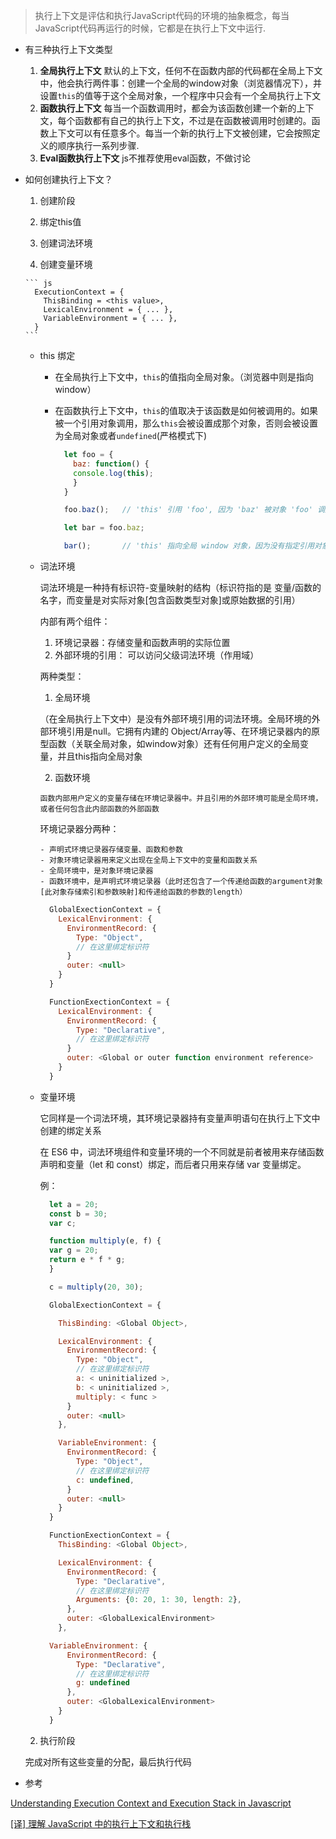 > 执行上下文是评估和执行JavaScript代码的环境的抽象概念，每当JavaScript代码再运行的时候，它都是在执行上下文中运行.

- 有三种执行上下文类型

  1. **全局执行上下文** 默认的上下文，任何不在函数内部的代码都在全局上下文中，他会执行两件事：创建一个全局的window对象（浏览器情况下），并设置`this`的值等于这个全局对象，一个程序中只会有一个全局执行上下文
  2. **函数执行上下文** 每当一个函数调用时，都会为该函数创建一个新的上下文，每个函数都有自己的执行上下文，不过是在函数被调用时创建的。函数上下文可以有任意多个。每当一个新的执行上下文被创建，它会按照定义的顺序执行一系列步骤.
  3. **Eval函数执行上下文** js不推荐使用eval函数，不做讨论

- 如何创建执行上下文？

  1. 创建阶段

    1. 绑定this值
    2. 创建词法环境
    3. 创建变量环境

      ``` js
        ExecutionContext = {
          ThisBinding = <this value>,
          LexicalEnvironment = { ... },
          VariableEnvironment = { ... },
        }
      ```

    - this 绑定

      - 在全局执行上下文中，`this`的值指向全局对象。（浏览器中则是指向window）
      - 在函数执行上下文中，`this`的值取决于该函数是如何被调用的。如果被一个引用对象调用，那么`this`会被设置成那个对象，否则会被设置为全局对象或者`undefined`(严格模式下)

        ``` js
          let foo = {
            baz: function() {
            console.log(this);
            }
          }

          foo.baz();   // 'this' 引用 'foo', 因为 'baz' 被对象 'foo' 调用

          let bar = foo.baz;

          bar();       // 'this' 指向全局 window 对象，因为没有指定引用对象
        ```

    - 词法环境

      词法环境是一种持有标识符-变量映射的结构（标识符指的是 变量/函数的名字，而变量是对实际对象[包含函数类型对象]或原始数据的引用）

      内部有两个组件：

        1. 环境记录器：存储变量和函数声明的实际位置
        2. 外部环境的引用： 可以访问父级词法环境（作用域）

      两种类型：

        1. 全局环境

        （在全局执行上下文中）是没有外部环境引用的词法环境。全局环境的外部环境引用是null。它拥有内建的 Object/Array等、在环境记录器内的原型函数（关联全局对象，如window对象）还有任何用户定义的全局变量，并且this指向全局对象

        2. 函数环境

          函数内部用户定义的变量存储在环境记录器中。并且引用的外部环境可能是全局环境，或者任何包含此内部函数的外部函数

        环境记录器分两种：

          - 声明式环境记录器存储变量、函数和参数
          - 对象环境记录器用来定义出现在全局上下文中的变量和函数关系
          - 全局环境中，是对象环境记录器
          - 函数环境中，是声明式环境记录器（此时还包含了一个传递给函数的argument对象[此对象存储索引和参数映射]和传递给函数的参数的length）

      ``` js
        GlobalExectionContext = {
          LexicalEnvironment: {
            EnvironmentRecord: {
              Type: "Object",
              // 在这里绑定标识符
            }
            outer: <null>
          }
        }

        FunctionExectionContext = {
          LexicalEnvironment: {
            EnvironmentRecord: {
              Type: "Declarative",
              // 在这里绑定标识符
            }
            outer: <Global or outer function environment reference>
          }
        }
      ```

    - 变量环境

      它同样是一个词法环境，其环境记录器持有变量声明语句在执行上下文中创建的绑定关系

      在 ES6 中，词法环境组件和变量环境的一个不同就是前者被用来存储函数声明和变量（let 和 const）绑定，而后者只用来存储 var 变量绑定。

      例：

      ``` js
        let a = 20;
        const b = 30;
        var c;

        function multiply(e, f) {
        var g = 20;
        return e * f * g;
        }

        c = multiply(20, 30);
      ```

      ``` js
        GlobalExectionContext = {

          ThisBinding: <Global Object>,

          LexicalEnvironment: {
            EnvironmentRecord: {
              Type: "Object",
              // 在这里绑定标识符
              a: < uninitialized >,
              b: < uninitialized >,
              multiply: < func >
            }
            outer: <null>
          },

          VariableEnvironment: {
            EnvironmentRecord: {
              Type: "Object",
              // 在这里绑定标识符
              c: undefined,
            }
            outer: <null>
          }
        }

        FunctionExectionContext = {
          ThisBinding: <Global Object>,

          LexicalEnvironment: {
            EnvironmentRecord: {
              Type: "Declarative",
              // 在这里绑定标识符
              Arguments: {0: 20, 1: 30, length: 2},
            },
            outer: <GlobalLexicalEnvironment>
          },

        VariableEnvironment: {
            EnvironmentRecord: {
              Type: "Declarative",
              // 在这里绑定标识符
              g: undefined
            },
            outer: <GlobalLexicalEnvironment>
          }
        }
      ```

  2. 执行阶段

    完成对所有这些变量的分配，最后执行代码

- 参考

[Understanding Execution Context and Execution Stack in Javascript](https://blog.bitsrc.io/understanding-execution-context-and-execution-stack-in-javascript-1c9ea8642dd0)

[[译] 理解 JavaScript 中的执行上下文和执行栈](https://juejin.cn/post/6844903682283143181)